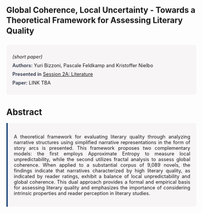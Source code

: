 
<style>    
    h2 {
        margin-top: 0;
        margin-bottom: 1.5rem;
        line-height: 1.3;
    }
    
    h3 {
        margin-top: 2rem;
        margin-bottom: 1rem;
        font-size: 1.4rem;
        font-weight:bold;
    }
    
    .metadata {
        background-color: rgba(96,24,67,0.03);
        padding: 1rem;
        font-size:0.8rem;
        border-radius: 6px;
        margin-bottom: 2rem;
    }
    
    .metadata p {
        margin: 0.5rem 0;
    }
    
    .abstract {
        text-align: justify;
        font-size:0.8rem;
        padding: 1rem;
        background-color: rgba(96,24,67,0.03);
        border-left: 4px solid #2c5282;
        border-radius: 0 6px 6px 0;
    }
    
    strong {
        color: #2d3748;
        font-weight: 600;
    }
</style>
<main role="main">
<h2>Global Coherence, Local Uncertainty - Towards a Theoretical Framework for Assessing Literary Quality</h2>

<section class="metadata">
<p style='font-size:0.8rem'><i>(short paper)</i></p>
<p><strong>Authors:</strong> Yuri Bizzoni, Pascale Feldkamp and Kristoffer Nielbo</p>
<p><strong>Presented in</strong> <a href="/programme/#session2A">Session 2A: Literature</a></p>
<p><strong>Paper:</strong> LINK TBA</p>
</section>

<section>
<h3>Abstract</h3>
<div class="abstract">
<p>A theoretical framework for evaluating literary quality through analyzing narrative structures using simplified narrative representations in the form of story arcs is presented. This framework proposes two complementary models: the first employs Approximate Entropy to measure local unpredictability, while the second utilizes fractal analysis to assess global coherence. When applied to a substantial corpus of 9,089 novels, the findings indicate that narratives characterized by high literary quality, as indicated by reader ratings, exhibit a balance of local unpredictability and global coherence. This dual approach provides a formal and empirical basis for assessing literary quality and emphasizes the importance of considering intrinsic properties and reader perception in literary studies.</p>
</div>
</section>
</main>
